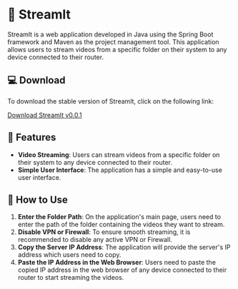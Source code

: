 # 🎥 Streamlt

Streamlt is a web application developed in Java using the Spring Boot framework and Maven as the project management tool. This application allows users to stream videos from a specific folder on their system to any device connected to their router.

## 💻 Download

To download the stable version of Streamlt, click on the following link:

[Download Streamlt v0.0.1](https://github.com/dnielpy/streamlt/raw/main/Apps/Stable/v0.0.1/Streamlt.exe)

## 🌟 Features

- **Video Streaming**: Users can stream videos from a specific folder on their system to any device connected to their router.
- **Simple User Interface**: The application has a simple and easy-to-use user interface.

## 🚀 How to Use

1. **Enter the Folder Path**: On the application's main page, users need to enter the path of the folder containing the videos they want to stream.
2. **Disable VPN or Firewall**: To ensure smooth streaming, it is recommended to disable any active VPN or Firewall.
3. **Copy the Server IP Address**: The application will provide the server's IP address which users need to copy.
4. **Paste the IP Address in the Web Browser**: Users need to paste the copied IP address in the web browser of any device connected to their router to start streaming the videos.

